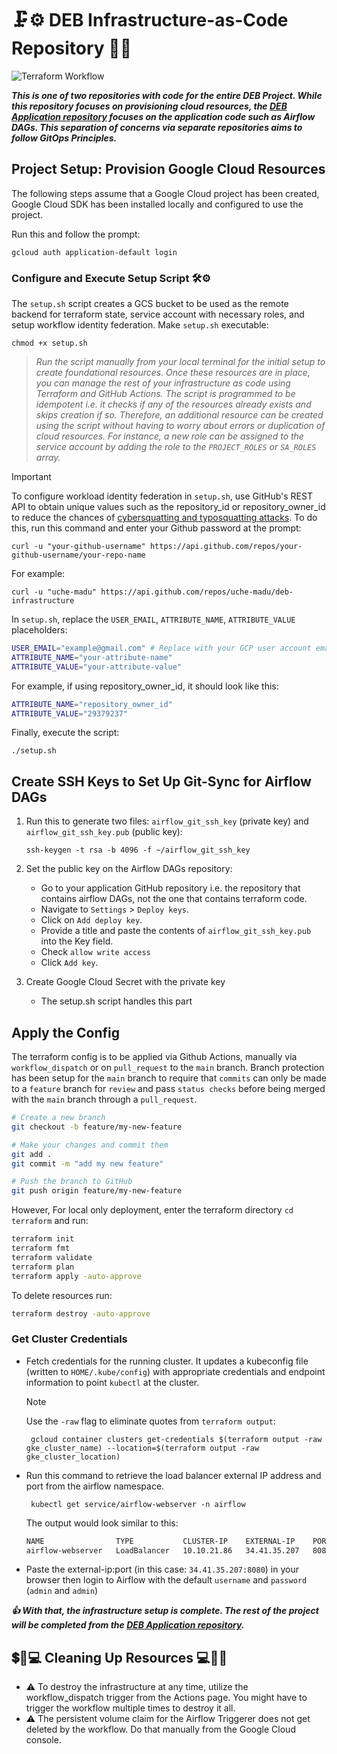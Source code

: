 
# 🗜️⚙️ DEB Infrastructure-as-Code Repository 🔩🧰
![Terraform Workflow](https://github.com/uche-madu/deb-infrastructure/actions/workflows/apply.yaml/badge.svg)

***This is one of two repositories with code for the entire DEB Project. While this repository focuses on provisioning cloud resources, the [DEB Application repository](https://github.com/uche-madu/deb-application) focuses on the application code such as Airflow DAGs. This separation of concerns via separate repositories aims to follow GitOps Principles.***

## Project Setup: Provision Google Cloud Resources

The following steps assume that a Google Cloud project has been created, Google Cloud SDK has been installed locally and configured to use the project.

Run this and follow the prompt:    
  ```
  gcloud auth application-default login
  ``` 

### Configure and Execute Setup Script 🛠️⚙️
The `setup.sh` script creates a GCS bucket to be used as the remote backend for terraform state, service account with necessary roles, and setup workflow identity federation. 
Make `setup.sh` executable:

  ```
  chmod +x setup.sh
  ```
    
> *Run the script manually from your local terminal for the initial setup to create foundational resources. Once these resources are in place, you can manage the rest of your infrastructure as code using Terraform and GitHub Actions. The script is programmed to be idempotent i.e. it checks if any of the resources already exists and skips creation if so. Therefore, an additional resource can be created using the script without having to worry about errors or duplication of cloud resources. For instance, a new role can be assigned to the service account by adding the role to the `PROJECT_ROLES` or `SA_ROLES` array.*

> [!IMPORTANT]
> To configure workload identity federation in `setup.sh`, use GitHub's REST API to obtain unique values such as the repository_id or repository_owner_id to reduce the chances of [cybersquatting and typosquatting attacks](https://cloud.google.com/iam/docs/workload-identity-federation-with-deployment-pipelines#:~:text=Caution%3A%20There,your%20GitHub%20organization.). To do this, run this command and enter your Github password at the prompt: 

  ```
  curl -u "your-github-username" https://api.github.com/repos/your-github-username/your-repo-name
  ```
For example:
  ```
  curl -u "uche-madu" https://api.github.com/repos/uche-madu/deb-infrastructure
  ```

In `setup.sh`, replace the `USER_EMAIL`, `ATTRIBUTE_NAME`, `ATTRIBUTE_VALUE` placeholders:

  ```bash
  USER_EMAIL="example@gmail.com" # Replace with your GCP user account email
  ATTRIBUTE_NAME="your-attribute-name"
  ATTRIBUTE_VALUE="your-attribute-value"
  ```
For example, if using repository_owner_id, it should look like this:
  ```bash
  ATTRIBUTE_NAME="repository_owner_id"
  ATTRIBUTE_VALUE="29379237"
  ```
Finally, execute the script:
  ```
  ./setup.sh
  ```

## Create SSH Keys to Set Up Git-Sync for Airflow DAGs
1. Run this to generate two files: `airflow_git_ssh_key` (private key) and `airflow_git_ssh_key.pub` (public key):
   ```
   ssh-keygen -t rsa -b 4096 -f ~/airflow_git_ssh_key
   ```

2. Set the public key on the Airflow DAGs repository:
    - Go to your application GitHub repository i.e. the repository that contains airflow DAGs, not the one that contains terraform code.
    - Navigate to `Settings` > `Deploy keys`.
    - Click on `Add deploy key`.
    - Provide a title and paste the contents of `airflow_git_ssh_key.pub` into the Key field.
    - Check `allow write access`
    - Click `Add key`.

3. Create Google Cloud Secret with the private key
    - The setup.sh script handles this part


## Apply the Config
The terraform config is to be applied via Github Actions, manually via `workflow_dispatch` or on `pull_request` to the `main` branch. Branch protection has been setup for the `main` branch to require that `commits` can only be made to a `feature` branch for `review` and pass `status checks` before being merged with the `main` branch through a `pull_request`.

```bash
# Create a new branch
git checkout -b feature/my-new-feature

# Make your changes and commit them
git add .
git commit -m "add my new feature"

# Push the branch to GitHub
git push origin feature/my-new-feature
```
However, For local only deployment, enter the terraform directory `cd terraform` and run: 
```bash
terraform init
terraform fmt
terraform validate
terraform plan
terraform apply -auto-approve
```

To delete resources run:
```bash
terraform destroy -auto-approve
```

    
### Get Cluster Credentials
* Fetch credentials for the running cluster. It updates a kubeconfig file (written to `HOME/.kube/config`) with appropriate credentials and endpoint information to point `kubectl` at the cluster.

    > [!NOTE]
    >  Use the `-raw` flag to eliminate quotes from `terraform output`:
    
    ```
     gcloud container clusters get-credentials $(terraform output -raw gke_cluster_name) --location=$(terraform output -raw gke_cluster_location)
     ```

* Run this command to retrieve the load balancer external IP address and port from the airflow namespace.
    ```
     kubectl get service/airflow-webserver -n airflow
    ```
  The output would look similar to this:

    ```bash
    NAME                TYPE           CLUSTER-IP    EXTERNAL-IP    PORT(S)          AGE
    airflow-webserver   LoadBalancer   10.10.21.86   34.41.35.207   8080:32182/TCP   60m
    ```
* Paste the external-ip:port (in this case: `34.41.35.207:8080`) in your browser then login to Airflow with the default `username` and `password` (`admin` and `admin`)


***👍 With that, the infrastructure setup is complete. The rest of the project will be completed from the [DEB Application repository](https://github.com/uche-madu/deb-application).***


## 💲🧽💻 Cleaning Up Resources 💻🧼💲
- ⚠️ To destroy the infrastructure at any time, utilize the workflow_dispatch trigger from the Actions page. You might have to trigger the workflow multiple times to destroy it all.
- ⚠️ The persistent volume claim for the Airflow Triggerer does not get deleted by the workflow. Do that manually from the Google Cloud console.

  
